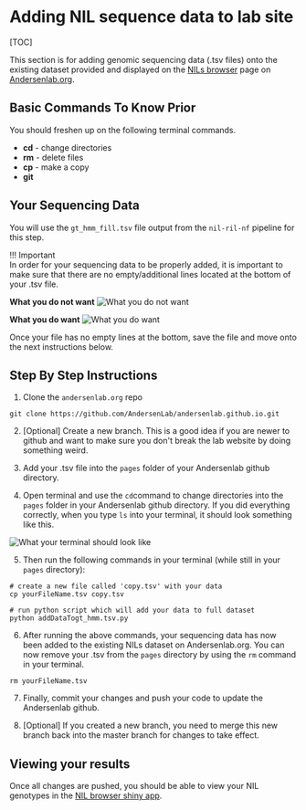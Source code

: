 # Adding NIL sequence data to lab site

[TOC]

This section is for adding genomic sequencing data (.tsv files) onto the existing dataset provided and displayed on the [NILs browser](http://andersenlab.org/NILs/) page on [Andersenlab.org](http://andersenlab.org/). 

## Basic Commands To Know Prior

You should freshen up on the following terminal commands. 

* __cd__ - change directories
* __rm__ - delete files
* __cp__ - make a copy
* __git__ 

## Your Sequencing Data 

You will use the `gt_hmm_fill.tsv` file output from the `nil-ril-nf` pipeline for this step.

!!! Important   
    In order for your sequencing data to be properly added, it is important to make sure that there are no empty/additional lines located at the bottom of your .tsv file. 

__What you do not want__
![What you do not want](img/WhatNotToDo.png)

__What you do want__
![What you do want](img/WhatYouDoWant.png)

Once your file has no empty lines at the bottom, save the file and move onto the next instructions below. 

## Step By Step Instructions 
1. Clone the `andersenlab.org` repo

```
git clone https://github.com/AndersenLab/andersenlab.github.io.git
```

2. [Optional] Create a new branch. This is a good idea if you are newer to github and want to make sure you don't break the lab website by doing something weird.

3. Add your .tsv file into the `pages` folder of your Andersenlab github directory. 

4. Open terminal and use the `cd`command to change directories into the `pages` folder in your Andersenlab github directory. 
If you did everything correctly, when you type `ls` into your terminal, it should look something like this. 

![What your terminal should look like](img/PagesDirectory.png)

5. Then run the following commands in your terminal (while still in your `pages` directory): 
```
# create a new file called 'copy.tsv' with your data
cp yourFileName.tsv copy.tsv

# run python script which will add your data to full dataset
python addDataTogt_hmm.tsv.py
```

6. After running the above commands, your sequencing data has now been added to the existing NILs dataset on Andersenlab.org. You can now remove your .tsv from the `pages` directory by using the `rm` command in your terminal. 

```
rm yourFileName.tsv
```

7. Finally, commit your changes and push your code to update the Andersenlab github. 

8. [Optional] If you created a new branch, you need to merge this new branch back into the master branch for changes to take effect.

## Viewing your results

Once all changes are pushed, you should be able to view your NIL genotypes in the [NIL browser shiny app](https://andersen-lab.shinyapps.io/nil-browser/).